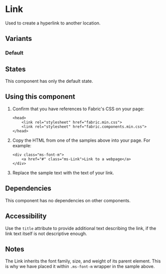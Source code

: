 # Link
Used to create a hyperlink to another location.

## Variants

### Default


## States
This component has only the default state.

## Using this component
1. Confirm that you have references to Fabric's CSS on your page:
    ```
    <head>
        <link rel="stylesheet" href="fabric.min.css">
        <link rel="stylesheet" href="fabric.components.min.css">
    </head>
    ```
2. Copy the HTML from one of the samples above into your page. For example:
    ```
    <div class="ms-font-m">
        <a href="#" class="ms-Link">Link to a webpage</a>
    </div>
    ```
3. Replace the sample text with the text of your link.

## Dependencies
This component has no dependencies on other components.

## Accessibility
Use the `title` attribute to provide additional text describing the link, if the link text itself is not descriptive enough.

## Notes
The Link inherits the font family, size, and weight of its parent element. This is why we have placed it within `.ms-font-m` wrapper in the sample above.
